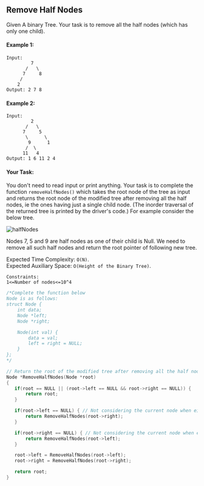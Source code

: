 ## Remove Half Nodes

Given A binary Tree. Your task is to remove all the half nodes (which has only one child).

#### Example 1:

```
Input:
         7
       /   \
      7     8
     /
    2
Output: 2 7 8
```

#### Example 2:

```
Input:
         2
       /   \
      7     5
       \      \
        9      1
       /  \
      11   4
Output: 1 6 11 2 4
```

#### Your Task:

You don't need to read input or print anything. Your task is to complete the function `removeHalfNodes()` which takes the root node of the tree as input and returns the root node of the modified tree after removing all the half nodes, ie the ones having just a single child node. (The inorder traversal of the returned tree is printed by the driver's code.)
For example consider the below tree.

![halfNodes](https://www.cdn.geeksforgeeks.org/wp-content/uploads/maxMin.png)

Nodes 7, 5 and 9 are half nodes as one of their child is Null. We need to remove all such half nodes and return the root pointer of following new tree.

Expected Time Complexity: `O(N)`.  
Expected Auxiliary Space: `O(Height of the Binary Tree)`.

```
Constraints:
1<=Number of nodes<=10^4
```

```c++
/*Complete the function below
Node is as follows:
struct Node {
    int data;
    Node *left;
    Node *right;

    Node(int val) {
        data = val;
        left = right = NULL;
    }
};
*/

// Return the root of the modified tree after removing all the half nodes.
Node *RemoveHalfNodes(Node *root)
{
   if(root == NULL || (root->left == NULL && root->right == NULL)) {
       return root;
   }

   if(root->left == NULL) { // Not considering the current node when either one child is NULL
       return RemoveHalfNodes(root->right);
   }

   if(root->right == NULL) { // Not considering the current node when either one child is NULL
       return RemoveHalfNodes(root->left);
   }

   root->left = RemoveHalfNodes(root->left);
   root->right = RemoveHalfNodes(root->right);

   return root;
}
```
